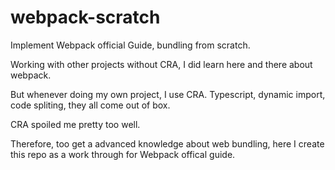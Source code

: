 # webpack-scratch
Implement Webpack official Guide, bundling from scratch.

Working with other projects without CRA, I did learn here and there about webpack. 

But whenever doing my own project, I use CRA. Typescript, dynamic import, code spliting, they all come out of box. 

CRA spoiled me pretty too well.

Therefore, too get a advanced knowledge about web bundling, here I create this repo as a work through for Webpack offical guide.



